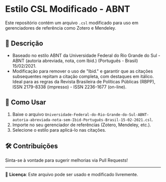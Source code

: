 # Estilo CSL Modificado - ABNT

Este repositório contém um arquivo `.csl` modificado para uso em gerenciadores de referência como Zotero e Mendeley.

## 📄 Descrição
- Baseado no estilo ABNT da Universidade Federal do Rio Grande do Sul - ABNT (autoria abreviada, nota, com Ibid.) (Português - Brasil) 15/02/2021.
- Modificação para remover o uso  de "Ibid." e garantir que as citações subsequentes repitam a citação completa, com destaques em itálico. Ideal para as regras da Revista Brasileira de Políticas Públicas (RBPP), ISSN 2179-8338 (impresso) - ISSN 2236-1677 (on-line).

## 🚀 Como Usar
1. Baixe o arquivo `Universidade-Federal-do-Rio-Grande-do-Sul-ABNT-autoria-abreviada-nota-sem-Ibid-Português-Brasil-15-02-2021.csl`.
2. Importe no seu gerenciador de referências (Zotero, Mendeley, etc.).
3. Selecione o estilo para aplicá-lo nas citações.

## 🛠 Contribuições
Sinta-se à vontade para sugerir melhorias via Pull Requests!

---
📌 **Licença**: Este arquivo pode ser usado e modificado livremente.
